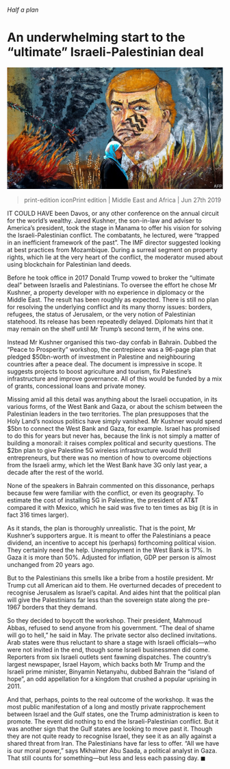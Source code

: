 ###### Half a plan

# An underwhelming start to the “ultimate” Israeli-Palestinian deal 

![image](images/20190629_map004.jpg) 

> print-edition iconPrint edition | Middle East and Africa | Jun 27th 2019 

IT COULD HAVE been Davos, or any other conference on the annual circuit for the world’s wealthy. Jared Kushner, the son-in-law and adviser to America’s president, took the stage in Manama to offer his vision for solving the Israeli-Palestinian conflict. The combatants, he lectured, were “trapped in an inefficient framework of the past”. The IMF director suggested looking at best practices from Mozambique. During a surreal segment on property rights, which lie at the very heart of the conflict, the moderator mused about using blockchain for Palestinian land deeds. 

Before he took office in 2017 Donald Trump vowed to broker the “ultimate deal” between Israelis and Palestinians. To oversee the effort he chose Mr Kushner, a property developer with no experience in diplomacy or the Middle East. The result has been roughly as expected. There is still no plan for resolving the underlying conflict and its many thorny issues: borders, refugees, the status of Jerusalem, or the very notion of Palestinian statehood. Its release has been repeatedly delayed. Diplomats hint that it may remain on the shelf until Mr Trump’s second term, if he wins one. 

Instead Mr Kushner organised this two-day confab in Bahrain. Dubbed the “Peace to Prosperity” workshop, the centrepiece was a 96-page plan that pledged $50bn-worth of investment in Palestine and neighbouring countries after a peace deal. The document is impressive in scope. It suggests projects to boost agriculture and tourism, fix Palestine’s infrastructure and improve governance. All of this would be funded by a mix of grants, concessional loans and private money. 

 

Missing amid all this detail was anything about the Israeli occupation, in its various forms, of the West Bank and Gaza, or about the schism between the Palestinian leaders in the two territories. The plan presupposes that the Holy Land’s noxious politics have simply vanished. Mr Kushner would spend $5bn to connect the West Bank and Gaza, for example. Israel has promised to do this for years but never has, because the link is not simply a matter of building a monorail: it raises complex political and security questions. The $2bn plan to give Palestine 5G wireless infrastructure would thrill entrepreneurs, but there was no mention of how to overcome objections from the Israeli army, which let the West Bank have 3G only last year, a decade after the rest of the world. 

None of the speakers in Bahrain commented on this dissonance, perhaps because few were familiar with the conflict, or even its geography. To estimate the cost of installing 5G in Palestine, the president of AT&T compared it with Mexico, which he said was five to ten times as big (it is in fact 316 times larger). 

As it stands, the plan is thoroughly unrealistic. That is the point, Mr Kushner’s supporters argue. It is meant to offer the Palestinians a peace dividend, an incentive to accept his (perhaps) forthcoming political vision. They certainly need the help. Unemployment in the West Bank is 17%. In Gaza it is more than 50%. Adjusted for inflation, GDP per person is almost unchanged from 20 years ago. 

But to the Palestinians this smells like a bribe from a hostile president. Mr Trump cut all American aid to them. He overturned decades of precedent to recognise Jerusalem as Israel’s capital. And aides hint that the political plan will give the Palestinians far less than the sovereign state along the pre-1967 borders that they demand. 

So they decided to boycott the workshop. Their president, Mahmoud Abbas, refused to send anyone from his government. “The deal of shame will go to hell,” he said in May. The private sector also declined invitations. Arab states were thus reluctant to share a stage with Israeli officials—who were not invited in the end, though some Israeli businessmen did come. Reporters from six Israeli outlets sent fawning dispatches. The country’s largest newspaper, Israel Hayom, which backs both Mr Trump and the Israeli prime minister, Binyamin Netanyahu, dubbed Bahrain the “island of hope”, an odd appellation for a kingdom that crushed a popular uprising in 2011. 

And that, perhaps, points to the real outcome of the workshop. It was the most public manifestation of a long and mostly private rapprochement between Israel and the Gulf states, one the Trump administration is keen to promote. The event did nothing to end the Israeli-Palestinian conflict. But it was another sign that the Gulf states are looking to move past it. Though they are not quite ready to recognise Israel, they see it as an ally against a shared threat from Iran. The Palestinians have far less to offer. “All we have is our moral power,” says Mkhaimer Abu Saada, a political analyst in Gaza. That still counts for something—but less and less each passing day. ◼ 

